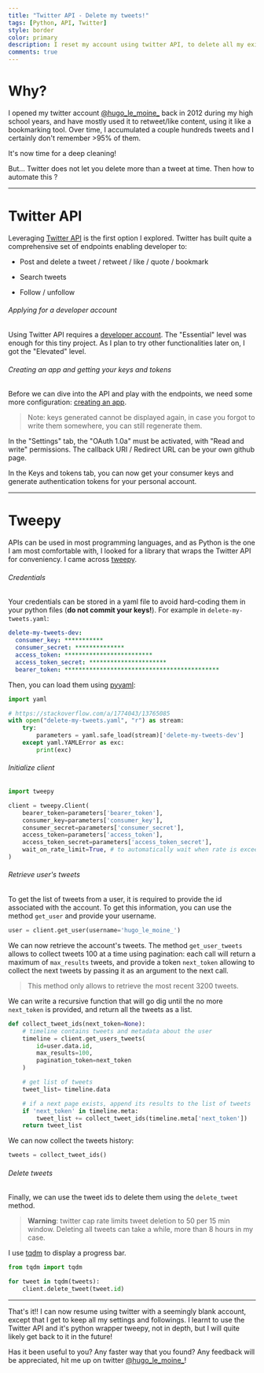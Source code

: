 ```yaml
---
title: "Twitter API - Delete my tweets!"
tags: [Python, API, Twitter]
style: border
color: primary
description: I reset my account using twitter API, to delete all my existing tweets.
comments: true
---
```


# Why?

I opened my twitter account [@hugo_le_moine_](https://twitter.com/hugo_le_moine_) back in 2012 during my high school years, and have mostly used it to retweet/like content, using it like a bookmarking tool. Over time, I accumulated a couple hundreds tweets and I certainly don't remember >95% of them. 

It's now time for a deep cleaning!

But... Twitter does not let you delete more than a tweet at time. Then how to automate this ?

---

# Twitter API

Leveraging [Twitter API](https://developer.twitter.com/en/docs/api-reference-index) is the first option I explored. Twitter has built quite a comprehensive set of endpoints enabling developer to:

- Post and delete a tweet / retweet / like / quote / bookmark

- Search tweets 

- Follow / unfollow

###### Applying for a developer account

Using Twitter API requires a [developer account](https://developer.twitter.com/en). The "Essential" level was enough for this tiny project. As I plan to try other functionalities later on, I got the "Elevated" level.

###### Creating an app and getting your keys and tokens

Before we can dive into the API and play with the endpoints, we need some more configuration: [creating an app](https://developer.twitter.com/en/portal/apps/new). 

> Note: keys generated cannot be displayed again, in case you forgot to write them somewhere, you can still regenerate them.

In the "Settings" tab, the "OAuth 1.0a" must be activated, with "Read and write" permissions. The callback URI / Redirect URL can be your own github page.

In the Keys and tokens tab, you can now get your consumer keys and generate authentication tokens for your personal account.

---

# Tweepy

APIs can be used in most programming languages, and as Python is the one I am most comfortable with, I looked for a library that wraps the Twitter API for conveniency. I came across [tweepy](https://github.com/tweepy/tweepy).

###### Credentials

Your credentials can be stored in a yaml file to avoid hard-coding them in your python files (**do not commit your keys!**). For example in `delete-my-tweets.yaml`:

```yaml
delete-my-tweets-dev:
  consumer_key: ***********
  consumer_secret: **************
  access_token: *************************
  access_token_secret: **********************
  bearer_token: ********************************************
```

Then, you can load them using [pyyaml](https://github.com/yaml/pyyaml):

```python
import yaml

# https://stackoverflow.com/a/1774043/13765085
with open("delete-my-tweets.yaml", "r") as stream:
    try:
        parameters = yaml.safe_load(stream)['delete-my-tweets-dev']
    except yaml.YAMLError as exc:
        print(exc)
```

###### Initialize client

```python
import tweepy

client = tweepy.Client(
    bearer_token=parameters['bearer_token'],
    consumer_key=parameters['consumer_key'],
    consumer_secret=parameters['consumer_secret'],
    access_token=parameters['access_token'],
    access_token_secret=parameters['access_token_secret'],
    wait_on_rate_limit=True, # to automatically wait when rate is exceeded
)
```

###### Retrieve user's tweets

To get the list of tweets from a user, it is required to provide the id associated with the account. To get this information, you can use the method `get_user` and provide your username.

```python
user = client.get_user(username='hugo_le_moine_')
```

We can now retrieve the account's tweets. The method `get_user_tweets` allows to collect tweets 100 at a time using pagination: each call will return a maximum of `max_results` tweets, and provide a token `next_token` allowing to collect the next tweets by passing it as an argument to the next call.

> This method only allows to retrieve the most recent 3200 tweets.

We can write a recursive function that will go dig until the no more `next_token` is provided, and return all the tweets as a list.

```python
def collect_tweet_ids(next_token=None):
    # timeline contains tweets and metadata about the user
    timeline = client.get_users_tweets(
        id=user.data.id,
        max_results=100,
        pagination_token=next_token
    )

    # get list of tweets
    tweet_list= timeline.data

    # if a next page exists, append its results to the list of tweets
    if 'next_token' in timeline.meta:
        tweet_list += collect_tweet_ids(timeline.meta['next_token'])
    return tweet_list
```

We can now collect the tweets history:

```python
tweets = collect_tweet_ids()
```

###### Delete tweets

Finally, we can use the tweet ids to delete them using the `delete_tweet` method. 

> **Warning**: twitter cap rate limits tweet deletion to 50 per 15 min window. Deleting all tweets can take a while, more than 8 hours in my case.

I use [tqdm](https://github.com/tqdm/tqdm) to display a progress bar.

```python
from tqdm import tqdm

for tweet in tqdm(tweets):
    client.delete_tweet(tweet.id)
```

---

That's it!! I can now resume using twitter with a seemingly blank account, except that I get to keep all my settings and followings. I learnt to use the Twitter API and it's python wrapper tweepy, not in depth, but I will quite likely get back to it in the future!

Has it been useful to you? Any faster way that you found? Any feedback will be appreciated, hit me up on twitter [@hugo_le_moine_](https://twitter.com/hugo_le_moine_)!
